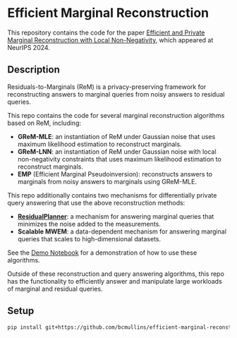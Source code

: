 # Efficient Marginal Reconstruction

This repository contains the code for the paper [Efficient and Private Marginal Reconstruction with Local Non-Negativity](https://arxiv.org/abs/2410.01091), which appeared at NeurIPS 2024.

## Description
Residuals-to-Marginals (ReM) is a privacy-preserving framework for reconstructing answers to marginal queries from noisy answers to residual queries. 

This repo contains the code for several marginal reconstruction algorithms based on ReM, including:
- **GReM-MLE**: an instantiation of ReM under Gaussian noise that uses maximum likelihood estimation to reconstruct marginals.
- **GReM-LNN**: an instantiation of ReM under Gaussian noise with local non-negativity constraints that uses maximum likelihood estimation to reconstruct marginals.
- **EMP** (Efficient Marginal Pseudoinversion): reconstructs answers to marginals from noisy answers to marginals using GReM-MLE. 

This repo additionally contains two mechanisms for differentially private query answering that use the above reconstruction methods:
- [**ResidualPlanner**](https://github.com/dkifer/ResidualPlanner): a mechanism for answering marginal queries that minimizes the noise added to the measurements.
- **Scalable MWEM**: a data-dependent mechanism for answering marginal queries that scales to high-dimensional datasets.

See the [Demo Notebook](demo.ipynb) for a demonstration of how to use these algorithms.

Outside of these reconstruction and query answering algorithms, this repo has the functionality to efficiently answer and manipulate large workloads of marginal and residual queries. 

## Setup 

``` bash
pip install git+https://github.com/bcmullins/efficient-marginal-reconstruction.git
```

<!-- ## Documentation

In this section, we provide a brief overview of the codebase.

### rem.algebra

This file contains classes to implicitly represent workloads of queries. Here is a summary of the workload classes:
- Workload: a general class for representing any workload that is structured as a Kronecker product. This is a parent for all other workload.
- MarginalWorkload: implicit represent for a single marginal workload.
- ResidualWorkload2: implicit representation for a single residual workload.
- ResidualWorkload2Pinv: implicit representation for the pseudoinverse of a single residual workload.

We also have classes to represent vertical and horizontal block matrices of workloads:
- VStack: a vertical stack of workloads.
- HStack: a horizontal stack of workloads.
- Block: a vertical stack of HStacks. -->
